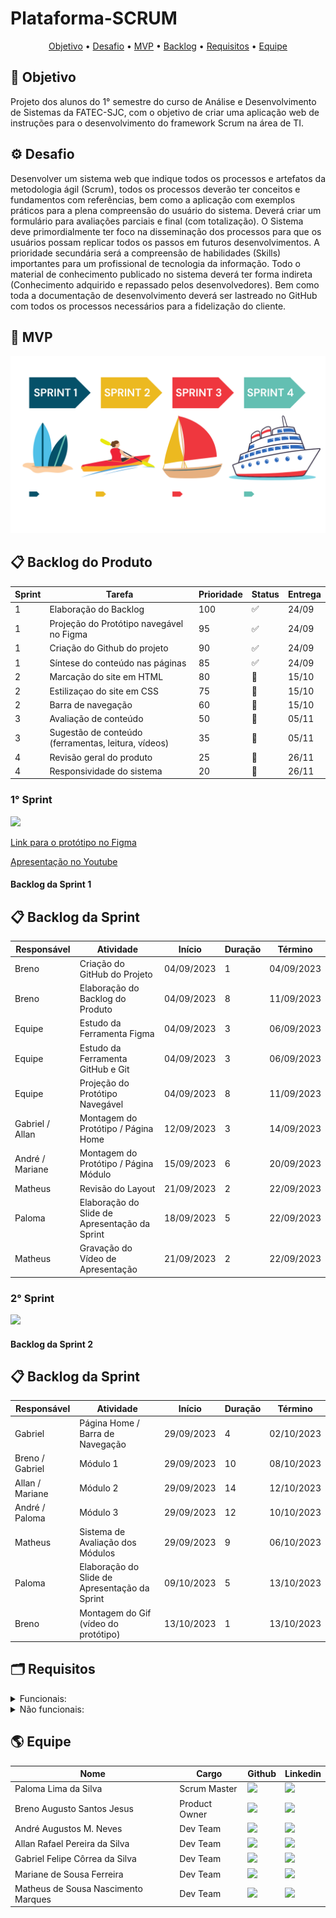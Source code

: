 # Plataforma-SCRUM

  <p align="center">
     <a href ="#objetivo">Objetivo</a>  •
     <a href ="#desafio">Desafio</a>  •
     <a href ="#mvp">MVP</a>  •
     <a href ="#backlog">Backlog</a>  •
     <a href ="#requisitos">Requisitos</a>  •
     <a href ="#equipe">Equipe</a>
   </p>

## 🎯 Objetivo <a id="objetivo"></a>
Projeto dos alunos do 1° semestre do curso de Análise e Desenvolvimento de Sistemas da FATEC-SJC, com o objetivo de criar uma aplicação web de instruções para o desenvolvimento do framework Scrum na área de TI.

## ⚙ Desafio <a id="desafio"></a>
Desenvolver um sistema web que indique todos os processos e artefatos da metodologia ágil
(Scrum), todos os processos deverão ter conceitos e fundamentos com referências, bem como a
aplicação com exemplos práticos para a plena compreensão do usuário do sistema.
Deverá criar um formulário para avaliações parciais e final (com totalização).
O Sistema deve primordialmente ter foco na disseminação dos processos para que os usuários
possam replicar todos os passos em futuros desenvolvimentos.
A prioridade secundária será a compreensão de habilidades (Skills) importantes para um
profissional de tecnologia da informação.
Todo o material de conhecimento publicado no sistema deverá ter forma indireta (Conhecimento
adquirido e repassado pelos desenvolvedores).
Bem como toda a documentação de desenvolvimento deverá ser lastreado no GitHub com todos
os processos necessários para a fidelização do cliente.

## 🥇 MVP <a id="mvp"></a>

<p aling=center>
     <img src="./docs/img/upgrade-mvp.png" alt="MVP">
</p>     

## 📋 Backlog do Produto <a id="backlog"></a>
| Sprint | Tarefa | Prioridade | Status | Entrega |
| ------ | ------ | ---------- | ------ | ------- |
| 1 | Elaboração do Backlog | 100 | ✅ | 24/09 |
| 1 | Projeção do Protótipo navegável no Figma | 95 | ✅ | 24/09 |
| 1 | Criação do Github do projeto | 90 | ✅ | 24/09 |
| 1 | Síntese do conteúdo nas páginas | 85 | ✅ | 24/09 |
| 2 | Marcação do site em HTML | 80 | 🔨 | 15/10 |
| 2 | Estilizaçao do site em CSS | 75 | 🔨 | 15/10 |
| 2 | Barra de navegação | 60 | 🔨 | 15/10 |
| 3 | Avaliação de conteúdo | 50 | 🛑 | 05/11 |
| 3 | Sugestão de conteúdo (ferramentas, leitura, vídeos) | 35 | 🛑 | 05/11 |
| 4 | Revisão geral do produto | 25 | 🛑 | 26/11 |
| 4 | Responsividade do sistema | 20 | 🛑 | 26/11 |

  ### 1° Sprint
  ![](https://github.com/Ctrl-Shift-Dev/Plataforma-SCRUM/blob/main/docs/videos/PrototipoFigma-Ctrl-Shift-Dev.gif)

  <a href ="https://www.figma.com/proto/zMqLJJIwJ5Tw2HcVC3Mo9C/PrototipoFigma?page-id=0%3A1&type=design&node-id=1-22&viewport=9575%2C5381%2C0.53&t=oJcADT6DMsE9rUeG-1&scaling=min-zoom&starting-point-node-id=2%3A110&mode=design">Link para o protótipo no Figma</a>

  <a href ="https://youtu.be/9_RjVpeYKVo?si=0Un3n2u2dpyAXk-a">Apresentação no Youtube</a>

   #### Backlog da Sprint 1
   ## 📋 Backlog da Sprint <a id="backlogsprint"></a>
| Responsável | Atividade | Início | Duração | Término |
| ------- | ------- | ------- | ------- | ------- |
| Breno | Criação do GitHub do Projeto | 04/09/2023 | 1 | 04/09/2023 |
| Breno | Elaboração do Backlog do Produto | 04/09/2023 | 8 | 11/09/2023 |
| Equipe | Estudo da Ferramenta Figma | 04/09/2023 | 3 | 06/09/2023 |
| Equipe | Estudo da Ferramenta GitHub e Git | 04/09/2023 | 3 | 06/09/2023 |
| Equipe | Projeção do Protótipo Navegável | 04/09/2023 | 8 | 11/09/2023 |
| Gabriel / Allan | Montagem do Protótipo / Página Home | 12/09/2023 | 3 | 14/09/2023 |
| André / Mariane | Montagem do Protótipo / Página Módulo | 15/09/2023 | 6 | 20/09/2023 |
| Matheus | Revisão do Layout | 21/09/2023 | 2 | 22/09/2023 |
| Paloma | Elaboração do Slide de Apresentação da Sprint | 18/09/2023 | 5 | 22/09/2023 |
| Matheus | Gravação do Vídeo de Apresentação | 21/09/2023 | 2 | 22/09/2023 |

### 2° Sprint
![](https://github.com/Ctrl-Shift-Dev/Plataforma-SCRUM/blob/main/docs/videos/site_flask.gif)


 #### Backlog da Sprint 2
   ## 📋 Backlog da Sprint <a id="backlogsprint"></a>
| Responsável | Atividade | Início | Duração | Término |
| ------- | ------- | ------- | ------- | ------- |
| Gabriel | Página Home / Barra de Navegação | 29/09/2023 | 4 | 02/10/2023 |
| Breno / Gabriel | Módulo 1 | 29/09/2023 | 10 | 08/10/2023 |
| Allan / Mariane | Módulo 2 | 29/09/2023 | 14 | 12/10/2023 |
| André / Paloma | Módulo 3 | 29/09/2023 | 12 | 10/10/2023 |
| Matheus | Sistema de Avaliação dos Módulos | 29/09/2023 | 9 | 06/10/2023 |
| Paloma | Elaboração do Slide de Apresentação da Sprint | 09/10/2023 | 5 | 13/10/2023 |
| Breno | Montagem do Gif (vídeo do protótipo) | 13/10/2023 | 1 | 13/10/2023|

## 🗂 Requisitos <a id="requisitos"></a>
<details>
   <summary>Funcionais:</summary>
   <ul>
      <li> Linguagem Python (Requisito Fatec)</li>
      <li> Linguagem HTML e CSS (Requisito Fatec)</li>
      <li> Uso do framework Bootstrap</li>
      <li> Apresentação via Github</li>
      <li>O sistema web deverá ser intuitivo e não ter poluições de informações, isso deverá ser
      uma preocupação constante dos desenvolvedores sugestões de controles serão bem-
      vindas e bem avaliadas.</li>
      <li>Criar um sistema de avaliação (Processo, Produto e Conhecimento em disciplina, SM., PO., TD)</li>
      <li>Processo Scrum</li>
      <li>Burndown</li>
      <li>Product Backlog</li>
      <li>Sprint</li>
      <li>Sprint Planning</li>
      <li>Sprint Review</li>
      <li>Sprint Backlog</li>
      <li>Dailys</li>
      <li>Retrospective</li>
      <li>DOR – Definition of Ready</li>
      <li>DOD – Definition of Done</li>
      <li>Planning Poker</li>
      <li>Kanban</li>
      <li>Artefatos do Scrum</li>
      <li>MVP</li>
   <ul>
</details>
<details>
   <summary>Não funcionais:</summary>
   <ul>
      <li>Documentação via Github</li>
      <li>Linguagem de programação Python, framework Flask.</li>
      <li>Linguagem de marcação HTML e CSS.</li>
   </ul>
</details>

## 🌎 Equipe <a id="equipe"></a>

| Nome | Cargo | Github | Linkedin |
| ---- | ----- | ------ | -------- | 
| Paloma Lima da Silva | Scrum Master |  <a href="https://github.com/palomalima22"><img src="https://img.shields.io/badge/GitHub-100000?style=for-the-badge&logo=github&logoColor=white"></a> | <a href=""><img src="https://img.shields.io/badge/LinkedIn-0077B5?style=for-the-badge&logo=linkedin&logoColor=white"></a> |
| Breno Augusto Santos Jesus  | Product Owner |  <a href="https://github.com/brenoasj"><img src="https://img.shields.io/badge/GitHub-100000?style=for-the-badge&logo=github&logoColor=white"></a> | <a href=""><img src="https://img.shields.io/badge/LinkedIn-0077B5?style=for-the-badge&logo=linkedin&logoColor=white"></a> |
| André Augustos M. Neves | Dev Team | <a href="https://github.com/andreN4vs"><img src="https://img.shields.io/badge/GitHub-100000?style=for-the-badge&logo=github&logoColor=white"></a> | <a href=""><img src="https://img.shields.io/badge/LinkedIn-0077B5?style=for-the-badge&logo=linkedin&logoColor=white"></a> |
| Allan Rafael Pereira da Silva | Dev Team | <a href=""><img src="https://img.shields.io/badge/GitHub-100000?style=for-the-badge&logo=github&logoColor=white"></a> | <a href=""><img src="https://img.shields.io/badge/LinkedIn-0077B5?style=for-the-badge&logo=linkedin&logoColor=white"></a> |
| Gabriel Felipe Côrrea da Silva | Dev Team | <a href="https://github.com/gabrielfelip"><img src="https://img.shields.io/badge/GitHub-100000?style=for-the-badge&logo=github&logoColor=white"></a> | <a href=""><img src="https://img.shields.io/badge/LinkedIn-0077B5?style=for-the-badge&logo=linkedin&logoColor=white"></a> |
| Mariane de Sousa Ferreira | Dev Team | <a href="https://github.com/Mariiferreira"><img src="https://img.shields.io/badge/GitHub-100000?style=for-the-badge&logo=github&logoColor=white"></a> | <a href=""><img src="https://img.shields.io/badge/LinkedIn-0077B5?style=for-the-badge&logo=linkedin&logoColor=white"></a> |
| Matheus de Sousa Nascimento Marques | Dev Team | <a href="https://github.com/matmarquesx"><img src="https://img.shields.io/badge/GitHub-100000?style=for-the-badge&logo=github&logoColor=white"></a>| <a href=""><img src="https://img.shields.io/badge/LinkedIn-0077B5?style=for-the-badge&logo=linkedin&logoColor=white"></a> |

